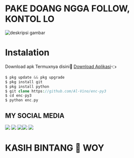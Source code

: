 # PAKE DOANG NGGA FOLLOW, KONTOL LO

![deskripsi gambar](https://i.ibb.co/zh84kMb/Screenshot-2022-03-27-18-07-07-757-com-termux.png)

# Instalation
Download apk Termuxnya disini🌟
[Download Aplikasi](https://f-droid.org/repo/com.termux_117.apk)👈
```php
$ pkg update && pkg upgrade
$ pkg install git
$ pkg install python
$ git clone https://github.com/Al-Vino/enc-py3
$ cd enc-py3
$ python enc.py
```
## MY SOCIAL MEDIA
[![](https://img.shields.io/badge/Github-black?logo=Github&logoColor=black&labelColor=white)](https://github.com/Al-Vino) [![](https://img.shields.io/badge/Twitter-blue?logo=Twitter&logoColor=White&labelColor=white)](https://mobile.twitter.com/AdjAlvino)
[![](https://img.shields.io/badge/Facebook-blue?logo=Facebook&logoColor=blue&labelColor=white)](https://www.facebook.com/legend.alvino)[![](https://img.shields.io/badge/Instagram-red?logo=Instagram&logoColor=red&labelColor=white)](https://www.instagram.com/silsillaa_/) [![](https://img.shields.io/badge/Whatsapp-CHAT-red?logo=Whatsapp&logoColor=Brightgreen&labelColor=white)](https://wa.me/6283114500777?text=Asalamualaikum+kakak+ganteng)
# KASIH BINTANG 🌟 WOY
